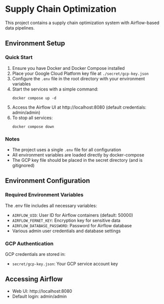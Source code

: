 # Supply Chain Optimization

This project contains a supply chain optimization system with Airflow-based data pipelines.

## Environment Setup

### Quick Start

1. Ensure you have Docker and Docker Compose installed
2. Place your Google Cloud Platform key file at `./secret/gcp-key.json`
3. Configure the `.env` file in the root directory with your environment variables
4. Start the services with a simple command:
   ```
   docker compose up -d
   ```
5. Access the Airflow UI at http://localhost:8080 (default credentials: admin/admin)
6. To stop all services:
   ```
   docker compose down
   ```

### Notes

- The project uses a single `.env` file for all configuration
- All environment variables are loaded directly by docker-compose
- The GCP key file should be placed in the secret directory (and is gitignored)

## Environment Configuration

### Required Environment Variables

The .env file includes all necessary variables:

- `AIRFLOW_UID`: User ID for Airflow containers (default: 50000)
- `AIRFLOW_FERNET_KEY`: Encryption key for sensitive data
- `AIRFLOW_DATABASE_PASSWORD`: Password for Airflow database
- Various admin user credentials and database settings

### GCP Authentication

GCP credentials are stored in:

- `secret/gcp-key.json`: Your GCP service account key

## Accessing Airflow

- Web UI: http://localhost:8080
- Default login: admin/admin
